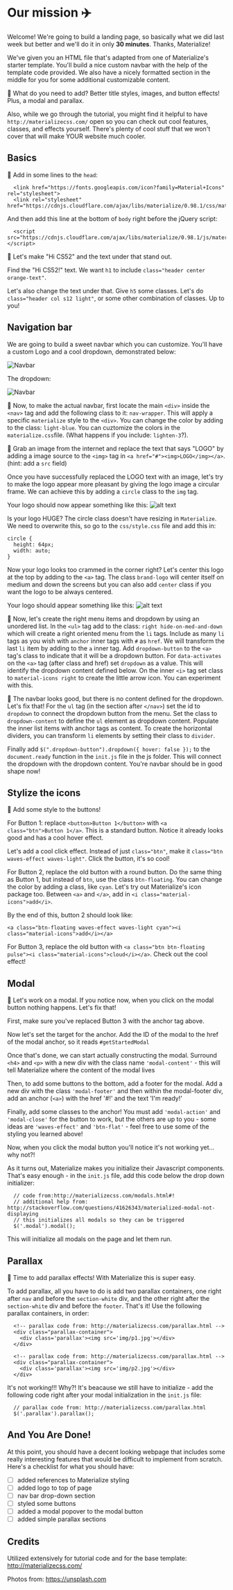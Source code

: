 # Our mission :airplane:

Welcome! We're going to build a landing page, so basically what we did last week but better and we'll do it in only **30 minutes**. Thanks, Materialize!

We've given you an HTML file that's adapted from one of Materialize's starter template. You'll build a nice custom navbar with the help of the template code provided. We also have a nicely formatted section in the middle for you for some additional customizable content.

🚀 What do you need to add? Better title styles, images, and button effects! Plus, a modal and parallax.

Also, while we go through the tutorial, you might find it helpful to have `http://materializecss.com/` open so you can check out cool features, classes, and effects yourself. There's plenty of cool stuff that we won't cover that will make YOUR website much cooler.

## Basics

🚀 Add in some lines to the `head`:

```
  <link href="https://fonts.googleapis.com/icon?family=Material+Icons" rel="stylesheet">
  <link rel="stylesheet" href="https://cdnjs.cloudflare.com/ajax/libs/materialize/0.98.1/css/materialize.min.css">
```

And then add this line at the bottom of `body` right before the jQuery script:
```
  <script src="https://cdnjs.cloudflare.com/ajax/libs/materialize/0.98.1/js/materialize.min.js"></script>
```

🚀 Let's make "Hi CS52" and the text under that stand out.

Find the "Hi CS52!" text. We want `h1` to include `class="header center orange-text"`.

Let's also change the text under that. Give `h5` some classes. Let's do `class="header col s12 light"`, or some other combination of classes. Up to you!


## Navigation bar

We are going to build a sweet navbar which you can customize. You'll have a custom Logo and a cool dropdown, demonstrated below:

![Navbar](img/navbar.png)

The dropdown:

![Navbar](img/dropdown.png)

🚀 Now, to make the actual navbar, first locate the main `<div>` inside the `<nav>` tag and add the following class to it: `nav-wrapper`. This will apply a specific `materialize` style to the `<div>`. You can change the color by adding to the class: `light-blue`. You can cuztomize the colors in the `materialize.css`file. (What happens if you include: `lighten-3`?).

🚀 Grab an image from the internet and replace the text that says "LOGO" by adding a image source to the `<img>` tag in `<a href="#"><img>LOGO</img></a>`. (hint: add a `src` field)

Once you have successfully replaced the LOGO text with an image, let's try to make the logo appear more pleasant by giving the logo image a circular frame. We can achieve this by adding a `circle` class to the `img` tag.

Your logo should now appear something like this:
![alt text](./img/logo_sc1.png)

Is your logo HUGE? The circle class doesn't have resizing in `Materialize`. We need to overwrite this, so go to the `css/style.css` file and add this in:

```
circle {
  height: 64px;
  width: auto;
}
```

Now your logo looks too crammed in the corner right? Let's center this logo at the top by adding to the `<a>` tag. The class `brand-logo` will center itself on medium and down the screens but you can also add `center` class if you want the logo to be always centered. 

Your logo should appear something like this:
![alt text](./img/logo_sc2.png)

🚀 Now, let's create the right menu items and dropdown by using an unordered list. In the `<ul>` tag add to the class: `right hide-on-med-and-down` which will create a right oriented menu from the `li` tags. Include as many `li` tags as you wish with `anchor` inner tags with `#` as `href`. We will transform the last `li` item by adding to the `a` inner tag. Add `dropdown-button` to the `<a>` tag's class to indicate that it will be a dropdown button. For `data-activates` on the `<a>` tag (after class and href) set `dropdown` as a value. This will identify the dropdown content defined below. On the inner `<i>` tag set class to `material-icons right` to create the little arrow icon. You can experiment with this.

🚀 The navbar looks good, but there is no content defined for the dropdown. Let's fix that! For the `ul` tag (in the section after `</nav>`) set the id to `dropdown` to connect the dropdown button from the menu. Set the class to `dropdown-content` to define the `ul` element as dropdown content. Populate the inner list items with anchor tags as content. To create the horizontal dividers, you can transform `li` elements by setting their class to `divider`.

Finally add `$(".dropdown-button").dropdown({ hover: false });` to the `document.ready` function in the ```init.js``` file in the js folder. This will connect the dropdown with the dropdown content. You're navbar should be in good shape now!


## Stylize the icons

🚀 Add some style to the buttons!

For Button 1: replace `<button>Button 1</button>` with `<a class="btn">Button 1</a>`. This is a standard button. Notice it already looks good and has a cool hover effect.

Let's add a cool click effect. Instead of just `class="btn"`, make it `class="btn waves-effect waves-light"`. Click the button, it's so cool!

For Button 2, replace the old button with a round button. Do the same thing as Button 1, but instead of `btn`, use the class `btn-floating`. You can change the color by adding a class, like `cyan`. Let's try out Materialize's icon package too. Between `<a>` and `</a>`, add in `<i class="material-icons">add</i>`.

By the end of this, button 2 should look like:
```
<a class="btn-floating waves-effect waves-light cyan"><i class="material-icons">add</i></a>
```

For Button 3, replace the old button with `<a class="btn btn-floating pulse"><i class="material-icons">cloud</i></a>`. Check out the cool effect!

## Modal

🚀 Let's work on a modal. If you notice now, when you click on the modal button nothing happens. Let's fix that!

First, make sure you've replaced Button 3 with the anchor tag above.

Now let's set the target for the anchor. Add the ID of the modal to the href of the modal anchor, so it reads ```#getStartedModal```

Once that's done, we can start actually constructing the modal. Surround ```<h4>``` and ```<p>``` with a new div with the class name ```'modal-content'``` - this will tell Materialize where the content of the modal lives

Then, to add some buttons to the bottom, add a footer for the modal. Add a new div with the class ```'modal-footer'``` and then within the modal-footer div, add an anchor (```<a>```) with the href '#!' and the text 'I'm ready!'

Finally, add some classes to the anchor! You must add ```'modal-action'``` and ```'modal-close'``` for the button to work, but the others are up to you - some ideas are ```'waves-effect'``` and ```'btn-flat'``` - feel free to use some of the styling you learned above!

Now, when you click the modal button you'll notice it's not working yet... why not?!

As it turns out, Materialize makes you initialize their Javascript components. That's easy enough - in the ```init.js``` file, add this code below the drop down initializer:

```
  // code from:http://materializecss.com/modals.html#!
  // additional help from: http://stackoverflow.com/questions/41626343/materialized-modal-not-displaying
  // this initializes all modals so they can be triggered
  $('.modal').modal();
```

This will initialize all modals on the page and let them run.

## Parallax

🚀 Time to add parallax effects! With Materialize this is super easy.

To add parallax, all you have to do is add two parallax containers, one right after ```nav``` and before the ```section-white``` div, and the other right after the ```section-white``` div and before the ```footer```. That's it! Use the following parallax containers, in order:

```
  <!-- parallax code from: http://materializecss.com/parallax.html -->
  <div class="parallax-container">
    <div class='parallax'><img src='img/p1.jpg'></div>
  </div>
```

```
  <!-- parallax code from: http://materializecss.com/parallax.html -->
  <div class="parallax-container">
    <div class='parallax'><img src='img/p2.jpg'></div>
  </div>
```

It's not working!!! Why?! It's beacause we still have to initialize - add the following code right after your modal initialization in the ```init.js``` file:
```
  // parallax code from: http://materializecss.com/parallax.html
  $('.parallax').parallax();
```

## And You Are Done!

At this point, you should have a decent looking webpage that includes some really interesting features that would be difficult to implement from scratch. Here's a checklist for what you should have:
- [ ] added references to Materialize styling
- [ ] added logo to top of page
- [ ] nav bar drop-down section
- [ ] styled some buttons
- [ ] added a modal popover to the modal button
- [ ] added simple parallax sections

## Credits

Utilized extensively for tutorial code and for the base template: http://materializecss.com/

Photos from: https://unsplash.com
